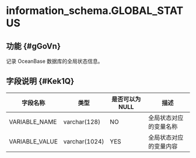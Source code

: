information_schema.GLOBAL_STATUS 
=====================================================



功能 {#gGoVn}
-----------

记录 OceanBase 数据库的全局状态信息。

字段说明 {#Kek1Q}
-------------



|    **字段名称**    |    **类型**     | **是否可以为 NULL** |   **描述**    |
|----------------|---------------|----------------|-------------|
| VARIABLE_NAME  | varchar(128)  | NO             | 全局状态对应的变量名称 |
| VARIABLE_VALUE | varchar(1024) | YES            | 全局状态对应的变量内容 |




